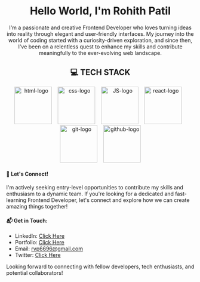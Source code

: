 <h1 align="center">Hello World, I'm Rohith Patil</h1>

<p align="center">
        I'm a passionate and creative Frontend Developer who loves turning ideas into reality through elegant and
        user-friendly interfaces. My journey into the world of coding started with a curiosity-driven exploration, and
        since then, I've been on a relentless quest to enhance my skills and contribute meaningfully to the
        ever-evolving web landscape.
</p>

<h2 align="center"> 💻 TECH STACK</h2>

<div align="center">
  <img src="https://cdn.pixabay.com/photo/2017/08/05/11/16/logo-2582748_640.png" height="100" width="100" alt="html-logo"> &nbsp;&nbsp;
  <img src="https://cdn.pixabay.com/photo/2017/08/05/11/16/logo-2582747_1280.png" height="100" width="100" alt="css-logo"> &nbsp;&nbsp;
  <img src="https://static.vecteezy.com/system/resources/thumbnails/027/127/463/small_2x/javascript-logo-javascript-icon-transparent-free-png.png" height="100" width="100" alt="JS-logo"> &nbsp;&nbsp;
  <img src="https://www.pngmart.com/files/23/Reactjs-PNG-Pic.png" height="100" width="100"  alt="react-logo"> &nbsp;&nbsp;
  <img src="https://p7.hiclipart.com/preview/705/814/337/github-repository-commit-bitbucket-github-thumbnail.jpg" height="100" width="100" alt="git-logo"> &nbsp;&nbsp;
  <img src="https://static-00.iconduck.com/assets.00/github-icon-512x497-oppthre2.png" height="100" width="100" alt="github-logo">
</div>



#### 🌟 Let's Connect!

I'm actively seeking entry-level opportunities to contribute my skills and enthusiasm to a dynamic team. If you're looking for a dedicated and fast-learning Frontend Developer, let's connect and explore how we can create amazing things together!

#### 📬 Get in Touch:

- LinkedIn: <a href="https://linkedin.com/in/rohithpatil96" target="_new"> Click Here </a>
- Portfolio: <a href="https://rvp6696.github.io/portfolio/" target="_new"> Click Here </a>
- Email: rvp6696@gmail.com
- Twitter: <a href="https://twitter.com/alpha_geekster" target="_new"> Click Here </a>

Looking forward to connecting with fellow developers, tech enthusiasts, and potential collaborators!

